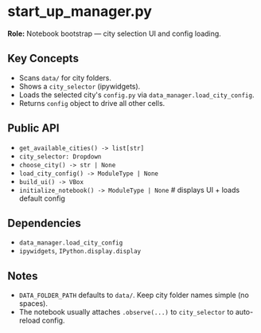 # start_up_manager.py

**Role:** Notebook bootstrap — city selection UI and config loading.

## Key Concepts
- Scans `data/` for city folders.
- Shows a `city_selector` (ipywidgets).
- Loads the selected city's `config.py` via `data_manager.load_city_config`.
- Returns `config` object to drive all other cells.

## Public API
- `get_available_cities() -> list[str]`
- `city_selector: Dropdown`
- `choose_city() -> str | None`
- `load_city_config() -> ModuleType | None`
- `build_ui() -> VBox`
- `initialize_notebook() -> ModuleType | None`  # displays UI + loads default config

## Dependencies
- `data_manager.load_city_config`
- `ipywidgets`, `IPython.display.display`

## Notes
- `DATA_FOLDER_PATH` defaults to `data/`. Keep city folder names simple (no spaces).
- The notebook usually attaches `.observe(...)` to `city_selector` to auto-reload config.
